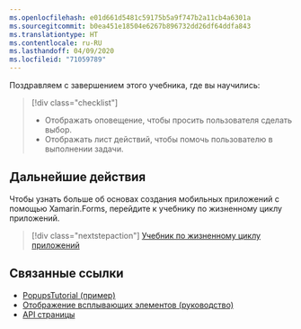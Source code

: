 ```yaml
---
ms.openlocfilehash: e01d661d5481c59175b5a9f747b2a11cb4a6301a
ms.sourcegitcommit: b0ea451e18504e6267b896732dd26df64ddfa843
ms.translationtype: HT
ms.contentlocale: ru-RU
ms.lasthandoff: 04/09/2020
ms.locfileid: "71059789"
---
```

Поздравляем с завершением этого учебника, где вы научились:

> [!div class="checklist"]
>
> - Отображать оповещение, чтобы просить пользователя сделать выбор.
> - Отображать лист действий, чтобы помочь пользователю в выполнении задачи.

## <a name="next-steps"></a>Дальнейшие действия

Чтобы узнать больше об основах создания мобильных приложений с помощью Xamarin.Forms, перейдите к учебнику по жизненному циклу приложений.

> [!div class="nextstepaction"]
> [Учебник по жизненному циклу приложений](~/get-started/tutorials/app-lifecycle/index.yml)

## <a name="related-links"></a>Связанные ссылки

- [PopupsTutorial (пример)](https://docs.microsoft.com/samples/xamarin/xamarin-forms-samples/getstarted-tutorials-popupstutorial/)
- [Отображение всплывающих элементов (руководство)](~/xamarin-forms/user-interface/pop-ups.md)
- [API страницы](xref:Xamarin.Forms.Page)
